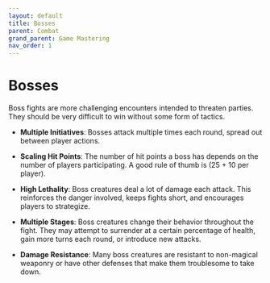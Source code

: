 ```yaml
---
layout: default
title: Bosses
parent: Combat
grand_parent: Game Mastering
nav_order: 1
---
```


# Bosses

Boss fights are more challenging encounters intended to threaten parties. They should be very difficult to win without some form of tactics.

* **Multiple Initiatives**: Bosses attack multiple times each round, spread out between player actions.

* **Scaling Hit Points**: The number of hit points a boss has depends on the number of players participating. A good rule of thumb is (25 + 10 per player).

* **High Lethality**: Boss creatures deal a lot of damage each attack. This reinforces the danger involved, keeps fights short, and encourages players to strategize.

* **Multiple Stages**: Boss creatures change their behavior throughout the fight. They may attempt to surrender at a certain percentage of health, gain more turns each round, or introduce new attacks.

* **Damage Resistance**: Many boss creatures are resistant to non-magical weaponry or have other defenses that make them troublesome to take down.